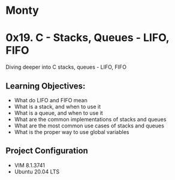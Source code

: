 # Monty
# 0x19. C - Stacks, Queues - LIFO, FIFO
Diving deeper into C stacks, queues - LIFO, FIFO

## Learning Objectives:
* What do LIFO and FIFO mean
* What is a stack, and when to use it
* What is a queue, and when to use it
* What are the common implementations of stacks and queues
* What are the most common use cases of stacks and queues
* What is the proper way to use global variables

## Project Configuration
* VIM 8.1.3741 
* Ubuntu 20.04 LTS
